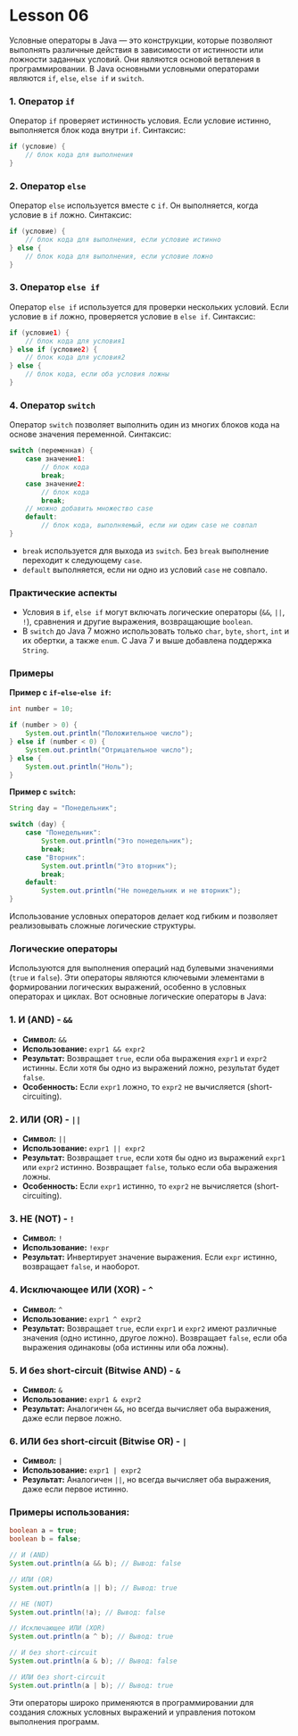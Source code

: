 # Lesson 06

Условные операторы в Java — это конструкции, которые позволяют выполнять различные действия в зависимости от истинности или ложности заданных условий. Они являются основой ветвления в программировании. В Java основными условными операторами являются `if`, `else`, `else if` и `switch`.

### 1. Оператор `if`

Оператор `if` проверяет истинность условия. Если условие истинно, выполняется блок кода внутри `if`. Синтаксис:

```java
if (условие) {
    // блок кода для выполнения
}
```

### 2. Оператор `else`

Оператор `else` используется вместе с `if`. Он выполняется, когда условие в `if` ложно. Синтаксис:

```java
if (условие) {
    // блок кода для выполнения, если условие истинно
} else {
    // блок кода для выполнения, если условие ложно
}
```

### 3. Оператор `else if`

Оператор `else if` используется для проверки нескольких условий. Если условие в `if` ложно, проверяется условие в `else if`. Синтаксис:

```java
if (условие1) {
    // блок кода для условия1
} else if (условие2) {
    // блок кода для условия2
} else {
    // блок кода, если оба условия ложны
}
```

### 4. Оператор `switch`

Оператор `switch` позволяет выполнить один из многих блоков кода на основе значения переменной. Синтаксис:

```java
switch (переменная) {
    case значение1:
        // блок кода
        break;
    case значение2:
        // блок кода
        break;
    // можно добавить множество case
    default:
        // блок кода, выполняемый, если ни один case не совпал
}
```

- `break` используется для выхода из `switch`. Без `break` выполнение переходит к следующему `case`.
- `default` выполняется, если ни одно из условий `case` не совпало.

### Практические аспекты

- Условия в `if`, `else if` могут включать логические операторы (`&&`, `||`, `!`), сравнения и другие выражения, возвращающие `boolean`.
- В `switch` до Java 7 можно использовать только `char`, `byte`, `short`, `int` и их обертки, а также `enum`. С Java 7 и выше добавлена поддержка `String`.

### Примеры

**Пример с `if`-`else`-`else if`:**

```java
int number = 10;

if (number > 0) {
    System.out.println("Положительное число");
} else if (number < 0) {
    System.out.println("Отрицательное число");
} else {
    System.out.println("Ноль");
}
```

**Пример с `switch`:**

```java
String day = "Понедельник";

switch (day) {
    case "Понедельник":
        System.out.println("Это понедельник");
        break;
    case "Вторник":
        System.out.println("Это вторник");
        break;
    default:
        System.out.println("Не понедельник и не вторник");
}
```

Использование условных операторов делает код гибким и позволяет реализовывать сложные логические структуры.

### Логические операторы 
Используются для выполнения операций над булевыми значениями (`true` и `false`). Эти операторы являются ключевыми элементами в формировании логических выражений, особенно в условных операторах и циклах. Вот основные логические операторы в Java:

### 1. И (AND) - `&&`
- **Символ:** `&&`
- **Использование:** `expr1 && expr2`
- **Результат:** Возвращает `true`, если оба выражения `expr1` и `expr2` истинны. Если хотя бы одно из выражений ложно, результат будет `false`.
- **Особенность:** Если `expr1` ложно, то `expr2` не вычисляется (short-circuiting).

### 2. ИЛИ (OR) - `||`
- **Символ:** `||`
- **Использование:** `expr1 || expr2`
- **Результат:** Возвращает `true`, если хотя бы одно из выражений `expr1` или `expr2` истинно. Возвращает `false`, только если оба выражения ложны.
- **Особенность:** Если `expr1` истинно, то `expr2` не вычисляется (short-circuiting).

### 3. НЕ (NOT) - `!`
- **Символ:** `!`
- **Использование:** `!expr`
- **Результат:** Инвертирует значение выражения. Если `expr` истинно, возвращает `false`, и наоборот.

### 4. Исключающее ИЛИ (XOR) - `^`
- **Символ:** `^`
- **Использование:** `expr1 ^ expr2`
- **Результат:** Возвращает `true`, если `expr1` и `expr2` имеют различные значения (одно истинно, другое ложно). Возвращает `false`, если оба выражения одинаковы (оба истинны или оба ложны).

### 5. И без short-circuit (Bitwise AND) - `&`
- **Символ:** `&`
- **Использование:** `expr1 & expr2`
- **Результат:** Аналогичен `&&`, но всегда вычисляет оба выражения, даже если первое ложно.

### 6. ИЛИ без short-circuit (Bitwise OR) - `|`
- **Символ:** `|`
- **Использование:** `expr1 | expr2`
- **Результат:** Аналогичен `||`, но всегда вычисляет оба выражения, даже если первое истинно.

### Примеры использования:

```java
boolean a = true;
boolean b = false;

// И (AND)
System.out.println(a && b); // Вывод: false

// ИЛИ (OR)
System.out.println(a || b); // Вывод: true

// НЕ (NOT)
System.out.println(!a); // Вывод: false

// Исключающее ИЛИ (XOR)
System.out.println(a ^ b); // Вывод: true

// И без short-circuit
System.out.println(a & b); // Вывод: false

// ИЛИ без short-circuit
System.out.println(a | b); // Вывод: true
```

Эти операторы широко применяются в программировании для создания сложных условных выражений и управления потоком выполнения программ.

